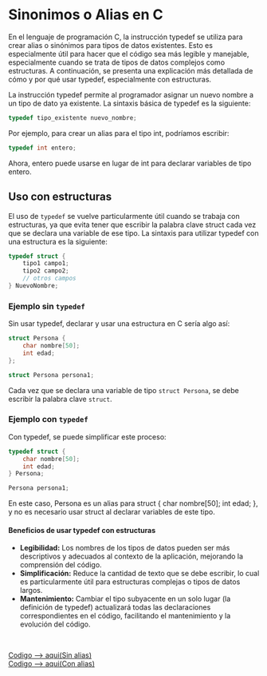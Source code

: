 # Sinonimos o Alias en C

En el lenguaje de programación C, la instrucción typedef se utiliza para crear alias o sinónimos para tipos de datos existentes. Esto es especialmente útil para hacer que el código sea más legible y manejable, especialmente cuando se trata de tipos de datos complejos como estructuras. A continuación, se presenta una explicación más detallada de cómo y por qué usar typedef, especialmente con estructuras.

La instrucción typedef permite al programador asignar un nuevo nombre a un tipo de dato ya existente. La sintaxis básica de typedef es la siguiente:

```c
typedef tipo_existente nuevo_nombre;
```

Por ejemplo, para crear un alias para el tipo int, podríamos escribir:

```c
typedef int entero;
```

Ahora, entero puede usarse en lugar de int para declarar variables de tipo entero.

## **Uso con estructuras**

El uso de `typedef` se vuelve particularmente útil cuando se trabaja con estructuras, ya que evita tener que escribir la palabra clave struct cada vez que se declara una variable de ese tipo. La sintaxis para utilizar typedef con una estructura es la siguiente:

```c
typedef struct {
    tipo1 campo1;
    tipo2 campo2;
    // otros campos
} NuevoNombre;
```

### Ejemplo sin `typedef`

Sin usar typedef, declarar y usar una estructura en C sería algo así:

```c
struct Persona {
    char nombre[50];
    int edad;
};

struct Persona persona1;
```

Cada vez que se declara una variable de tipo `struct Persona`, se debe escribir la palabra clave `struct`.

### Ejemplo con `typedef`

Con typedef, se puede simplificar este proceso:

```c
typedef struct {
    char nombre[50];
    int edad;
} Persona;

Persona persona1;
```

En este caso, Persona es un alias para struct { char nombre[50]; int edad; }, y no es necesario usar struct al declarar variables de este tipo.

#### Beneficios de usar typedef con estructuras
- **Legibilidad:** Los nombres de los tipos de datos pueden ser más descriptivos y adecuados al contexto de la aplicación, mejorando la comprensión del código.
- **Simplificación:** Reduce la cantidad de texto que se debe escribir, lo cual es particularmente útil para estructuras complejas o tipos de datos largos.
- **Mantenimiento:** Cambiar el tipo subyacente en un solo lugar (la definición de typedef) actualizará todas las declaraciones correspondientes en el código, facilitando el mantenimiento y la evolución del código.

<br>

[Codigo --> aqui(Sin alias)](sinAlias.c)<br>
[Codigo --> aqui(Con alias)](alias.c)
